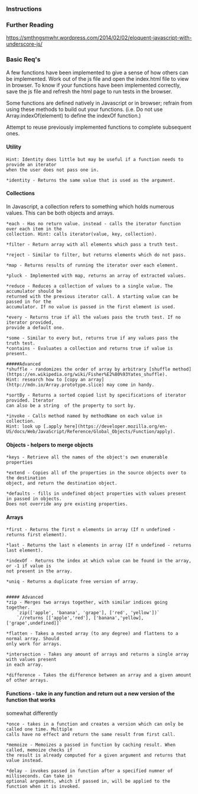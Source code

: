 ### Instructions

### Further Reading
https://smthngsmwhr.wordpress.com/2014/02/02/eloquent-javascript-with-underscore-js/

### Basic Req's

A few functions have been implemented to give a sense of how others can be implemented. 
Work out of the js file and open the index.html file to view in browser. To know if your 
functions have been implemented correctly, save the js file and refresh the html page to 
run tests in the browser.

Some functions are defined natively in Javascript or in browser; refrain from using these 
methods to build out your functions. (i.e. Do not use Array.indexOf(element) to define the 
indexOf function.)

Attempt to reuse previously implemented functions to complete subsequent ones.

#### Utility
	Hint: Identity does little but may be useful if a function needs to provide an iterator 
    when the user does not pass one in.

	*identity - Returns the same value that is used as the argument.

#### Collections

In Javascript, a collection refers to something which holds numerous values. This can be both 
objects and arrays.

	*each - Has no return value. instead - calls the iterator function over each item in the 
    collection. Hint: calls iterator(value, key, collection).

	*filter - Return array with all elements which pass a truth test.

	*reject - Similar to filter, but returns elements which do not pass.

	*map - Returns results of running the iterator over each element.

	*pluck - Implemented with map, returns an array of extracted values.

	*reduce - Reduces a collection of values to a single value. The accumulator should be 
    returned with the previous iterator call. A starting value can be passed in for the 
    accumulator. If no value is passed in the first element is used.

	*every - Returns true if all the values pass the truth test. If no iterator provided, 
    provide a default one.

	*some - Similar to every but, returns true if any values pass the truth test.
	*contains - Evaluates a collection and returns true if value is present.

	#####Advanced
	*shuffle - randomizes the order of array by arbitrary [shuffle method]
    (https://en.wikipedia.org/wiki/Fisher%E2%80%93Yates_shuffle).
	Hint: research how to [copy an array](http://mdn.io/Array.prototype.slice) may come in handy.

	*sortBy - Returns a sorted copied list by specifications of iterator provided. Iterator 
    can also be a string  of the property to sort by.

	*invoke - Calls method named by methodName on each value in collection.
	Hint: look up [.apply here](https://developer.mozilla.org/en-US/docs/Web/JavaScript/Reference/Global_Objects/Function/apply).


#### Objects - helpers to merge objects
	*keys - Retrieve all the names of the object's own enumerable properties

	*extend - Copies all of the properties in the source objects over to the destination 
    object, and return the destination object.

	*defaults - fills in undefined object properties with values present in passed in objects. 
    Does not override any pre existing properties.


#### Arrays
	*first - Returns the first n elements in array (If n undefined - returns first element).

	*last - Returns the last n elements in array (If n undefined - returns last element).

	*indexOf - Returns the index at which value can be found in the array, or -1 if value is 
    not present in the array.

	*uniq - Returns a duplicate free version of array.


	##### Advanced
	*zip - Merges two arrays together, with similar indices going together.
		`zip(['apple', 'banana', 'grape'], ['red', 'yellow'])`
		`//returns [['apple','red'], ['banana','yellow], ['grape',undefined]]`

	*flatten - Takes a nested array (to any degree) and flattens to a normal array. Should 
    only work for arrays.

	*intersection - Takes any amount of arrays and returns a single array with values present 
    in each array.

	*difference - Takes the difference between an array and a given amount of other arrays.



#### Functions -  take in any function and return out a new version of the function that works 
somewhat differently

	*once - takes in a function and creates a version which can only be called one time. Multiple 
    calls have no effect and return the same result from first call.

	*memoize - Memoizes a passed in function by caching result. When called, memoize checks if 
    the result is already computed for a given argument and returns that value instead.

	*delay - invokes passed in function after a specified numner of milliseconds. Can take in 
    optional arguments, which if passed in, will be applied to the function when it is invoked.

